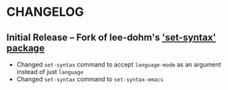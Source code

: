 # CHANGELOG

## Initial Release – Fork of lee-dohm's ['set-syntax' package](https://github.com/lee-dohm/set-syntax)
* Changed `set-syntax` command to accept `language-mode` as an argument instead of just `language`
* Changed `set-syntax` command to `set-syntax-emacs`
